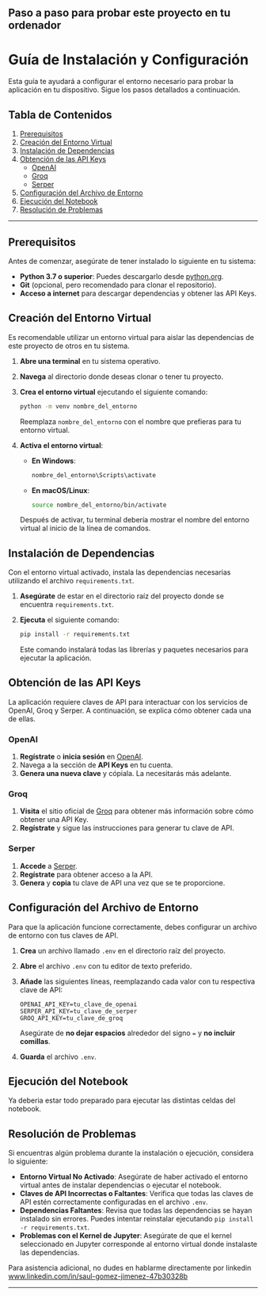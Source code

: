 ## Paso a paso para probar este proyecto en tu ordenador

# Guía de Instalación y Configuración

Esta guía te ayudará a configurar el entorno necesario para probar la aplicación en tu dispositivo. Sigue los pasos detallados a continuación.

## Tabla de Contenidos

1. [Prerequisitos](#prerequisitos)
2. [Creación del Entorno Virtual](#creación-del-entorno-virtual)
3. [Instalación de Dependencias](#instalación-de-dependencias)
4. [Obtención de las API Keys](#obtención-de-las-api-keys)
    - [OpenAI](#openai)
    - [Groq](#groq)
    - [Serper](#serper)
5. [Configuración del Archivo de Entorno](#configuración-del-archivo-de-entorno)
6. [Ejecución del Notebook](#ejecución-del-notebook)
7. [Resolución de Problemas](#resolución-de-problemas)

---

## Prerequisitos

Antes de comenzar, asegúrate de tener instalado lo siguiente en tu sistema:

- **Python 3.7 o superior**: Puedes descargarlo desde [python.org](https://www.python.org/downloads/).
- **Git** (opcional, pero recomendado para clonar el repositorio).
- **Acceso a internet** para descargar dependencias y obtener las API Keys.

## Creación del Entorno Virtual

Es recomendable utilizar un entorno virtual para aislar las dependencias de este proyecto de otros en tu sistema.

1. **Abre una terminal** en tu sistema operativo.
2. **Navega** al directorio donde deseas clonar o tener tu proyecto.
3. **Crea el entorno virtual** ejecutando el siguiente comando:

    ```bash
    python -m venv nombre_del_entorno
    ```

    Reemplaza `nombre_del_entorno` con el nombre que prefieras para tu entorno virtual.

4. **Activa el entorno virtual**:

    - **En Windows**:

        ```bash
        nombre_del_entorno\Scripts\activate
        ```

    - **En macOS/Linux**:

        ```bash
        source nombre_del_entorno/bin/activate
        ```

    Después de activar, tu terminal debería mostrar el nombre del entorno virtual al inicio de la línea de comandos.

## Instalación de Dependencias

Con el entorno virtual activado, instala las dependencias necesarias utilizando el archivo `requirements.txt`.

1. **Asegúrate** de estar en el directorio raíz del proyecto donde se encuentra `requirements.txt`.
2. **Ejecuta** el siguiente comando:

    ```bash
    pip install -r requirements.txt
    ```

    Este comando instalará todas las librerías y paquetes necesarios para ejecutar la aplicación.

## Obtención de las API Keys

La aplicación requiere claves de API para interactuar con los servicios de OpenAI, Groq y Serper. A continuación, se explica cómo obtener cada una de ellas.

### OpenAI

1. **Regístrate** o **inicia sesión** en [OpenAI](https://platform.openai.com/).
2. Navega a la sección de **API Keys** en tu cuenta.
3. **Genera una nueva clave** y cópiala. La necesitarás más adelante.

### Groq

1. **Visita** el sitio oficial de [Groq](https://www.groq.com/) para obtener más información sobre cómo obtener una API Key.
2. **Regístrate** y sigue las instrucciones para generar tu clave de API.

### Serper

1. **Accede** a [Serper](https://serper.dev/?gad_source=1&gclid=CjwKCAiArva5BhBiEiwA-oTnXTP0RDl86d5bR2bCJDOJ0HBjX4zu3tIHgt26s_KTYoh0ic16MzR9txoCrl4QAvD_BwE).
2. **Regístrate** para obtener acceso a la API.
3. **Genera** y **copia** tu clave de API una vez que se te proporcione.

## Configuración del Archivo de Entorno

Para que la aplicación funcione correctamente, debes configurar un archivo de entorno con tus claves de API.

1. **Crea** un archivo llamado `.env` en el directorio raíz del proyecto.
2. **Abre** el archivo `.env` con tu editor de texto preferido.
3. **Añade** las siguientes líneas, reemplazando cada valor con tu respectiva clave de API:

    ```env
    OPENAI_API_KEY=tu_clave_de_openai
    SERPER_API_KEY=tu_clave_de_serper
    GROQ_API_KEY=tu_clave_de_groq
    ```

    Asegúrate de **no dejar espacios** alrededor del signo `=` y **no incluir comillas**.

4. **Guarda** el archivo `.env`.

## Ejecución del Notebook

Ya deberia estar todo preparado para ejecutar las distintas celdas del notebook.

## Resolución de Problemas

Si encuentras algún problema durante la instalación o ejecución, considera lo siguiente:

- **Entorno Virtual No Activado**: Asegúrate de haber activado el entorno virtual antes de instalar dependencias o ejecutar el notebook.
- **Claves de API Incorrectas o Faltantes**: Verifica que todas las claves de API estén correctamente configuradas en el archivo `.env`.
- **Dependencias Faltantes**: Revisa que todas las dependencias se hayan instalado sin errores. Puedes intentar reinstalar ejecutando `pip install -r requirements.txt`.
- **Problemas con el Kernel de Jupyter**: Asegúrate de que el kernel seleccionado en Jupyter corresponde al entorno virtual donde instalaste las dependencias.

Para asistencia adicional, no dudes en hablarme directamente por linkedin www.linkedin.com/in/saul-gomez-jimenez-47b30328b


---


